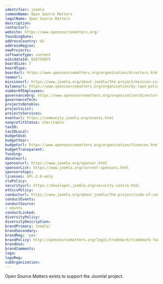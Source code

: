 ```yaml
---
identifier: joomla
commonName: Open Source Matters
legalName: Open Source Matters
description:
contacturl:
website: https://www.opensourcematters.org/
foundingDate:
addressCountry: US
addressRegion:
newProjects:
softwareType: content
wikidataId: Q56759875
boardSize: 7
boardType:
boardurl: https://www.opensourcematters.org/organisation/directors.html
teamurl:
missionurl: https://www.joomla.org/about-joomla/the-project/mission-vision-and-values.html
bylawsurl: https://www.opensourcematters.org/organisation/by-laws-policies.html
numberOfEmployees:
governanceOrg: https://www.opensourcematters.org/organisation/directors/policies.html
governanceTech:
projectsNotable:
projectsList:
projectsServices:
eventurl: https://community.joomla.org/events.html
nonprofitStatus: charitable
taxID:
taxIDLocal:
budgetUsd:
budgetYear:
budgeturl: https://www.opensourcematters.org/organisation/finances.html
budgetTransparent:
funding:
donateurl:
sponsorurl: https://www.joomla.org/sponsor.html
sponsorList: https://www.joomla.org/current-sponsors.html
sponsorships:
licenses: GPL-2.0-only
claPolicy:
securityurl: https://developer.joomla.org/security-centre.html
ethicsPolicy:
conducturl: https://www.joomla.org/about-joomla/the-project/code-of-conduct.html
conductEvents:
conductSource: 
- ubuntu
conductLinked:
diversityPolicy:
diversityDescription:
brandPrimary: Joomla!
brandSecondary:
brandReg: 'yes'
brandPolicy: http://opensourcematters.org/legal/trademark/trademark-faq.html
brandUse:
brandComments:
logo:
logoReg:
subOrganization:
---
```


Open Source Matters exists to support the Joomla! project.

